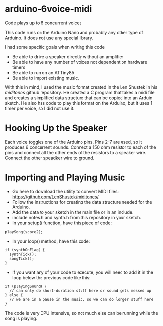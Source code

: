 # arduino-6voice-midi
Code plays up to 6 concurrent voices

This code runs on the Arduino Nano and probably any other type of Arduino.  It does not use any special library.

I had some specific goals when writing this code

* Be able to drive a speaker directly without an amplifier
* Be able to have any number of voices not dependent on hardware timers
* Be able to run on an ATTiny85
* Be able to import existing music.

With this in mind, I used the music format created in the Len Shustek in his *miditones* github repository.  He created a C program that takes a midi file and creates a simplified data structure that can be copied into an Arduin sketch.  He also has code to play this format on the Arduino, but it uses 1 timer per voice, so I did not use it.

# Hooking Up the Speaker

Each voice toggles one of the Arduino pins.  Pins 2-7 are used, so it produces 6 concurrent sounds.  Connect a 150 ohm resistor to each of the pins and connect all the other ends of the resistors to a speaker wire.  Connect the other speadker wire to ground.

# Importing and Playing Music

* Go here to download the utility to convert MIDI files:
https://github.com/LenShustek/miditones/
* Follow the instructions for creating the data structure needed for the Arduino.
* Add the data to your sketch in the main file or in an include.
* include notes.h and synth.h from this repository in your sketch.
* In your setup() function, have this piece of code:

```
playSong(score2);
```

* In your loop() method, have this code:

```
if (synthOnFlag) {
  synthTick();
  songTick();
}
```
* If you want any of your code to execute, you will need to add it in the loop below the previous code like this:
```
if (playingSound) {
  // can only do short-duration stuff here or sound gets messed up
} else {
  // we are in a pause in the music, so we can do longer stuff here
}
```

The code is very CPU intensive, so not much else can be running while the song is playing.
